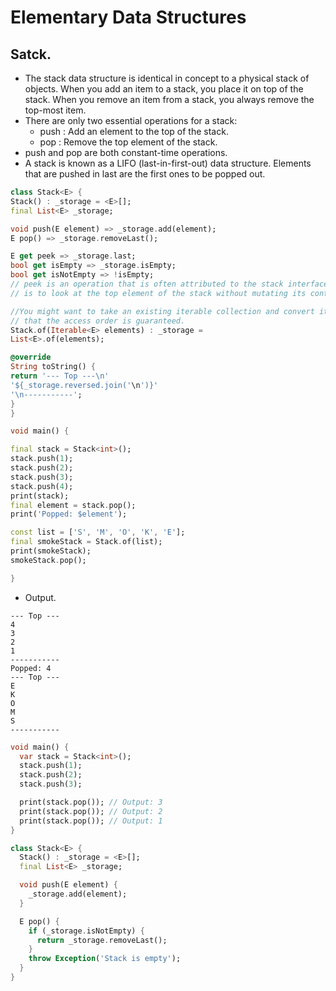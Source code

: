 
# Elementary Data Structures
## Satck.
- The stack data structure is identical in concept to a physical stack of objects. When you add an item to a stack, you place it on top of the stack. When you remove an item from a stack, you always remove the top-most item.
- There are only two essential operations for a stack:
  - push : Add an element to the top of the stack.
  - pop : Remove the top element of the stack.
- push and pop are both constant-time operations.
- A stack is known as a LIFO (last-in-first-out) data structure. Elements that are pushed in last are the first ones to be popped out.
```dart
class Stack<E> {
Stack() : _storage = <E>[];
final List<E> _storage;

void push(E element) => _storage.add(element);
E pop() => _storage.removeLast();

E get peek => _storage.last;
bool get isEmpty => _storage.isEmpty;
bool get isNotEmpty => !isEmpty;
// peek is an operation that is often attributed to the stack interface. The idea of peek
// is to look at the top element of the stack without mutating its contents.

//You might want to take an existing iterable collection and convert it to a stack so
// that the access order is guaranteed.
Stack.of(Iterable<E> elements) : _storage =
List<E>.of(elements);

@override
String toString() {
return '--- Top ---\n'
'${_storage.reversed.join('\n')}'
'\n-----------';
}
}

void main() {

final stack = Stack<int>();
stack.push(1);
stack.push(2);
stack.push(3);
stack.push(4);
print(stack);
final element = stack.pop();
print('Popped: $element');

const list = ['S', 'M', 'O', 'K', 'E'];
final smokeStack = Stack.of(list);
print(smokeStack);
smokeStack.pop();

}
```
- Output.
```
--- Top ---
4
3
2
1
-----------
Popped: 4
--- Top ---
E
K
O
M
S
-----------

```
```dart
void main() {
  var stack = Stack<int>();
  stack.push(1);
  stack.push(2);
  stack.push(3);

  print(stack.pop()); // Output: 3
  print(stack.pop()); // Output: 2
  print(stack.pop()); // Output: 1
}

class Stack<E> {
  Stack() : _storage = <E>[];
  final List<E> _storage;

  void push(E element) {
    _storage.add(element);
  }

  E pop() {
    if (_storage.isNotEmpty) {
      return _storage.removeLast();
    }
    throw Exception('Stack is empty');
  }
}
```
